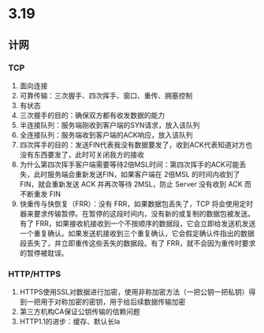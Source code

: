 # 3.19
## 计网
### TCP
1. 面向连接
2. 可靠传输：三次握手、四次挥手、窗口、重传、拥塞控制
3. 有状态
4. 三次握手的目的：确保双方都有收发数据的能力
5. 半连接队列：服务端刚收到客户端的SYN请求，放入该队列
6. 全连接队列：服务端收到客户端的ACK响应，放入该队列
7. 四次挥手的目的：发送FIN代表我没有数据要发了，收到ACK代表知道对方也没有东西要发了，此时可关闭我方的接收
8. 为什么第四次挥手客户端需要等待2倍MSL时间：第四次挥手的ACK可能丢失，此时服务端会重新发送FIN，如果客户端在 2倍MSL 的时间内收到了 FIN，就会重新发送 ACK 并再次等待 2MSL，防止 Server 没有收到 ACK 而不断重发 FIN
9. 快重传与快恢复（FRR）：没有 FRR，如果数据包丢失了，TCP 将会使用定时器来要求传输暂停。在暂停的这段时间内，没有新的或复制的数据包被发送。有了 FRR，如果接收机接收到一个不按顺序的数据段，它会立即给发送机发送一个重复确认。如果发送机接收到三个重复确认，它会假定确认件指出的数据段丢失了，并立即重传这些丢失的数据段。有了 FRR，就不会因为重传时要求的暂停被耽误。


### HTTP/HTTPS
1. HTTPS使用SSL对数据进行加密，使用非称加密方法（一把公钥一把私钥）得到一把用于对称加密的密钥，用于给后续数据传输加密
2. 第三方机构CA保证公钥传输的信赖问题
3. HTTP1.1的进步：缓存、默认长la 

<!--stackedit_data:
eyJoaXN0b3J5IjpbLTExODU2NzI4MSw0MjQxOTQ5OTNdfQ==
-->